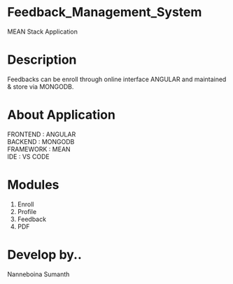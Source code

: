 # Feedback_Management_System
MEAN Stack Application

# Description 
Feedbacks can be enroll through online interface ANGULAR and maintained & store via MONGODB.

# About Application
FRONTEND	:	ANGULAR<br/>
BACKEND	  :	MONGODB<br/>
FRAMEWORK : MEAN<br/>
IDE       : VS CODE<br/>

# Modules
1) Enroll
2) Profile
3) Feedback
4) PDF

# Develop by..
Nanneboina Sumanth
